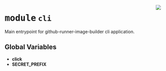 <!-- markdownlint-disable -->

<a href="../src/github_runner_image_builder/cli.py#L0"><img align="right" style="float:right;" src="https://img.shields.io/badge/-source-cccccc?style=flat-square"></a>

# <kbd>module</kbd> `cli`
Main entrypoint for github-runner-image-builder cli application. 

**Global Variables**
---------------
- **click**
- **SECRET_PREFIX**


